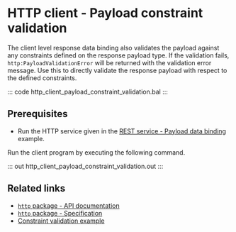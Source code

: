 # HTTP client - Payload constraint validation

The client level response data binding also validates the payload against any constraints defined on the response payload type. If the validation fails, `http:PayloadValidationError` will be returned with the validation error message. Use this to directly validate the response payload with respect to the defined constraints.

::: code http_client_payload_constraint_validation.bal :::

## Prerequisites
- Run the HTTP service given in the [REST service - Payload data binding](/learn/by-example/http-service-data-binding/) example.

Run the client program by executing the following command.

::: out http_client_payload_constraint_validation.out :::

## Related links
- [`http` package - API documentation](https://lib.ballerina.io/ballerina/http/latest/)
- [`http` package - Specification](/spec/http/)
- [Constraint validation example](/learn/by-example/constraint-validations/)
